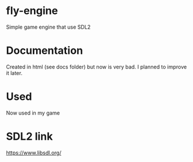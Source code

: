 # fly-engine
Simple game engine that use SDL2

# Documentation
Created in html (see docs folder) but now is very bad. I planned to improve it later.

# Used
Now used in my game

# SDL2 link
https://www.libsdl.org/

